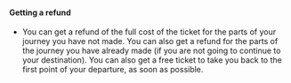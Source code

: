 ####  Getting a refund

  * You can get a refund of the full cost of the ticket for the parts of your journey you have not made. You can also get a refund for the parts of the journey you have already made (if you are not going to continue to your destination). You can also get a free ticket to take you back to the first point of your departure, as soon as possible. 
